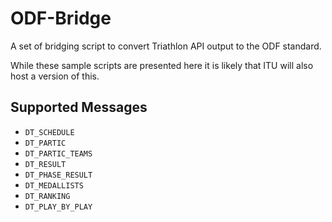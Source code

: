 # ODF-Bridge
A set of bridging script to convert Triathlon API output to the ODF standard.

While these sample scripts are presented here it is likely that ITU will also host a version of this.

## Supported Messages

* `DT_SCHEDULE`
* `DT_PARTIC`
* `DT_PARTIC_TEAMS`
* `DT_RESULT`
* `DT_PHASE_RESULT`
* `DT_MEDALLISTS`
* `DT_RANKING`
* `DT_PLAY_BY_PLAY`